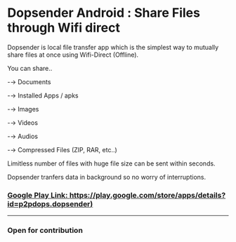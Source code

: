 # Dopsender Android : Share Files through Wifi direct

Dopsender is local file transfer app which is the simplest way to mutually share files at once using Wifi-Direct (Offline).

You can share..

  -→ Documents
 
  -→ Installed Apps / apks
  
  -→ Images
  
  -→ Videos
  
  -→ Audios
  
  -→ Compressed Files (ZIP, RAR, etc..)
  

Limitless number of files with huge file size can be sent within seconds.

Dopsender tranfers data in background so no worry of interruptions.

### [Google Play Link: https://play.google.com/store/apps/details?id=p2pdops.dopsender)](https://play.google.com/store/apps/details?id=p2pdops.dopsender)


<hr/>

### Open for contribution
